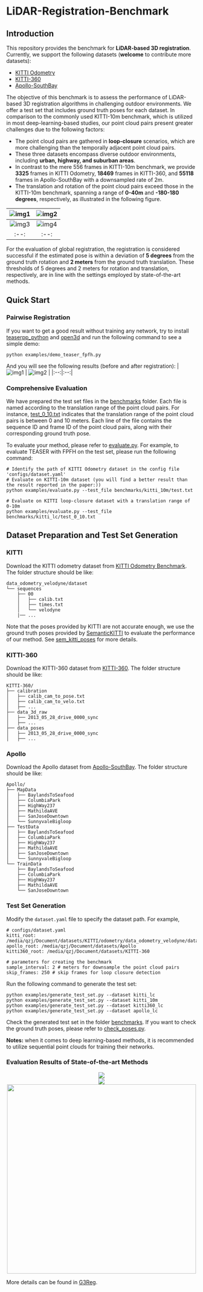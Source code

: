 # LiDAR-Registration-Benchmark
## Introduction
This repository provides the benchmark for **LiDAR-based 3D registration**. Currently, we support the following datasets (**welcome** to contribute more datasets):
- [KITTI Odometry](http://www.cvlibs.net/datasets/kitti/eval_odometry.php)
- [KITTI-360](http://www.cvlibs.net/datasets/kitti-360/)
- [Apollo-SouthBay](https://developer.apollo.auto/southbay.html)

The objective of this benchmark is to assess the performance of LiDAR-based 3D registration algorithms in challenging outdoor environments. We offer a test set that includes ground truth poses for each dataset. In comparison to the commonly used KITTI-10m benchmark, which is utilized in most deep-learning-based studies, our point cloud pairs present greater challenges due to the following factors:
- The point cloud pairs are gathered in **loop-closure** scenarios, which are more challenging than the temporally adjacent point cloud pairs.
- These three datasets encompass diverse outdoor environments, including **urban, highway, and suburban areas**.
- In contrast to the mere 556 frames in KITTI-10m benchmark, we provide **3325** frames in KITTI Odometry, **18469** frames in KITTI-360, and **55118** frames in Apollo-SouthBay with a downsampled rate of 2m.
- The translation and rotation of the point cloud pairs exceed those in the KITTI-10m benchmark, spanning a range of **0-40m** and **-180-180 degrees**, respectively, as illustrated in the following figure.

| ![img1](docs/roll.png) | ![img2](docs/pitch.png) |
|:--:|:--:|
| ![img3](docs/yaw.png) | ![img4](docs/translation.png) |
|:--:|:--:|

For the evaluation of global registration, the registration is considered successful if the estimated pose is within a deviation of **5 degrees** from the ground truth rotation and **2 meters** from the ground truth translation. These thresholds of 5 degrees and 2 meters for rotation and translation, respectively, are in line with the settings employed by state-of-the-art methods.
## Quick Start
### Pairwise Registration
If you want to get a good result without training any network, try to install [teaserpp_python](https://github.com/MIT-SPARK/TEASER-plusplus) and [open3d](http://www.open3d.org/docs/release/index.html) and run the following command to see a simple demo:
```angular2html
python examples/demo_teaser_fpfh.py
```

And you will see the following results (before and after registration):
| ![img1](docs/before_teaser.png) | ![img2](docs/teaser_reg.png) |
|:--:|:--:|

### Comprehensive Evaluation

We have prepared the test set files in the [benchmarks](benchmarks) folder. Each file is named according to the translation range of the point cloud pairs. For instance, [test_0_10.txt](benchmarks/kitti_lc/test_0_10.txt) indicates that the translation range of the point cloud pairs is between 0 and 10 meters. Each line of the file contains the sequence ID and frame ID of the point cloud pairs, along with their corresponding ground truth pose.

To evaluate your method, please refer to [evaluate.py](examples/evaluate.py). For example, to evaluate TEASER with FPFH on the test set, please run the following command:
```
# Identify the path of KITTI Odometry dataset in the config file 'configs/dataset.yaml'
# Evaluate on KITTI-10m dataset (you will find a better result than the result reported in the paper:))
python examples/evaluate.py --test_file benchmarks/kitti_10m/test.txt
```
```
# Evaluate on KITTI loop-closure dataset with a translation range of 0-10m
python examples/evaluate.py --test_file benchmarks/kitti_lc/test_0_10.txt
```

## Dataset Preparation and Test Set Generation
### KITTI
Download the KITTI odometry dataset from [KITTI Odometry Benchmark](http://www.cvlibs.net/datasets/kitti/eval_odometry.php). The folder structure should be like:
```angular2html
data_odometry_velodyne/dataset
└── sequences
    ├── 00
    │   ├── calib.txt
    │   ├── times.txt
    │   └── velodyne
    |── ...
```
Note that the poses provided by KITTI are not accurate enough, we use the ground truth poses provided by [SemanticKITTI](http://semantic-kitti.org/dataset.html#format) to evaluate the performance of our method. See [sem_kitti_poses](./benchmarks/sem_kitti_poses) for more details.
### KITTI-360
Download the KITTI-360 dataset from [KITTI-360](http://www.cvlibs.net/datasets/kitti-360/). The folder structure should be like:
```angular2html
KITTI-360/
├── calibration
│   ├── calib_cam_to_pose.txt
│   ├── calib_cam_to_velo.txt
│   ├── ...
├── data_3d_raw
│   ├── 2013_05_28_drive_0000_sync
│   ├── ...
├── data_poses
│   ├── 2013_05_28_drive_0000_sync
│   ├── ...
```
### Apollo
Download the Apollo dataset from [Apollo-SouthBay](https://developer.apollo.auto/southbay.html). The folder structure should be like:
```angular2html
Apollo/
├── MapData
│   ├── BaylandsToSeafood
│   ├── ColumbiaPark
│   ├── HighWay237
│   ├── MathildaAVE
│   ├── SanJoseDowntown
│   └── SunnyvaleBigloop
├── TestData
│   ├── BaylandsToSeafood
│   ├── ColumbiaPark
│   ├── HighWay237
│   ├── MathildaAVE
│   ├── SanJoseDowntown
│   └── SunnyvaleBigloop
└── TrainData
    ├── BaylandsToSeafood
    ├── ColumbiaPark
    ├── HighWay237
    ├── MathildaAVE
    └── SanJoseDowntown
```

### Test Set Generation
Modify the `dataset.yaml` file to specify the dataset path. For example,
```angular2html
# configs/dataset.yaml
kitti_root: /media/qzj/Document/datasets/KITTI/odometry/data_odometry_velodyne/dataset/
apollo_root: /media/qzj/Document/datasets/Apollo
kitti360_root: /media/qzj/Document/datasets/KITTI-360

# parameters for creating the benchmark
sample_interval: 2 # meters for downsample the point cloud pairs
skip_frames: 250 # skip frames for loop closure detection
```

Run the following command to generate the test set:
```angular2html
python examples/generate_test_set.py --dataset kitti_lc
python examples/generate_test_set.py --dataset kitti_10m
python examples/generate_test_set.py --dataset kitti360_lc
python examples/generate_test_set.py --dataset apollo_lc
```

Check the generated test set in the folder [benchmarks](benchmarks). If you want to check the ground truth poses, please refer to [check_poses.py](examples/check_poses.py).

**Notes:** when it comes to deep learning-based methods, it is recommended to utilize sequential point clouds for training their networks.

### Evaluation Results of State-of-the-art Methods

<div align="center">
    <img src="docs/kitti_lc.png"/>
</div>

<div align="center">
    <img src="docs/kitti360_lc.png"/>
</div>

<div align="center">
    <img src="docs/apollo_lc.png" width="500px"/>
</div>

More details can be found in [G3Reg](https://arxiv.org/abs/2308.11573).
